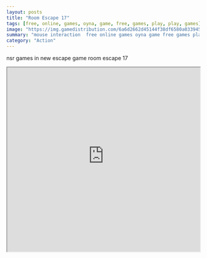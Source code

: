 ```yaml
---
layout: posts
title: "Room Escape 17"
tags: [free, online, games, oyna, game, free, games, play, play, games]
image: "https://img.gamedistribution.com/6a6d2662d45144f38df6580a0339451d.jpg"
summary: "mouse interaction  free online games oyna game free games play play games"
category: "Action"
---
```


nsr games in new escape game room escape 17

<iframe width="100%" height="480px;" src="https://flash.gamedistribution.com?game=6a6d2662d45144f38df6580a0339451d"></iframe>